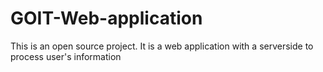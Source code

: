 # GOIT-Web-application
 This is an open source project. It is a web application with a serverside to process user's information
